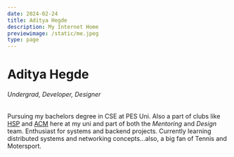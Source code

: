 ```yaml
---
date: 2024-02-24
title: Aditya Hegde
description: My Internet Home
previewimage: /static/me.jpeg
type: page
---
```


# Aditya Hegde

###### Undergrad, Developer, Designer


Pursuing my bachelors degree in CSE at PES Uni. Also a part of clubs like [HSP]("https://homebrew.hsp-ec.xyz/about/") and [ACM]("https://acmpesuecc.github.io") here at my uni and part of both the _Mentoring_ and _Design_ team. Enthusiast for systems and backend projects. Currently learning distributed systems and networking concepts...also, a big fan of Tennis and Motersport.

<!--[Picture with my team during Fireside Talk](https://i.imgur.com/baBL4wG.jpg)
Golang Bangalore Meetup - 6th May 2024-->
